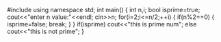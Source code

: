 #include<iostream>
using namespace std;
int main()
{
int n,i;
bool isprime=true;
cout<<"enter n value:"<<endl;
cin>>n;
for(i=2;i<=n/2;++i)
{
if(n%2==0)
{
isprime=false;
break;
}
}
if(isprime)
cout<<"this is prime num";
else
cout<<"this is not prime";
}

